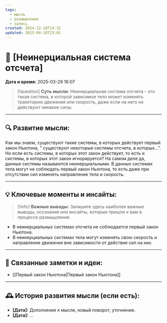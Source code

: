 ```yaml
---
tags:
  - мысль
  - размышление
  - запись
created: 2024-12-18T14:32
updated: 2025-04-18T23:01
---
```


# 💭  [Неинерциальная система отсчета]

**Дата и время:** 2025-03-29 16:07

> [!question] **Суть мысли:**
> Неинерциальная система отсчета – это такая система, в которой зависимое тело может изменять траекторию движения или скорость, даже если на него не действуют никакие силы.

---

## 🔍 Развитие мысли:

Как мы знаем, существуют такие системы, в которых действует первый закон Ньютона, “ существуют некоторые системы отсчета, в которых…”. Но если есть системы, в которых этот закон действует, то есть и системы, в которых этот закон игнорируется? 
На самом деле да, данные системы называются неинерциальными. В данных системах тела могут не соблюдать первый закон Ньютона, то есть даже при отсутствии сил изменять направление тела и скорость.

---

## 💡 Ключевые моменты и инсайты:

> [!info] **Важные выводы:**
> Запишите здесь наиболее важные выводы, осознания или инсайты, которые пришли к вам в процессе размышления.

- В неинерциальных системах отсчета не соблюдается первый закон Ньютона.
- В неинерциальных системах тела могут изменять свою скорость и направление движения вне зависимости от действия сил на них.

---

## 🔄 Связанные заметки и идеи:

- [[Первый закон Ньютона|Первый закон Ньютона]]

---

## 🕰️ История развития мысли (если есть):

* **[Дата]:**  Дополнение к мысли, новый поворот, уточнение.
* **[Дата]:**  ...